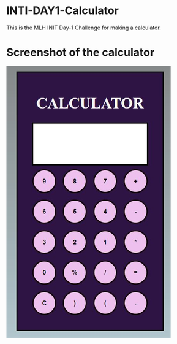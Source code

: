 # INTI-DAY1-Calculator
This is the MLH INIT Day-1 Challenge for making a calculator.

# Screenshot of the calculator
![Calulator](https://raw.githubusercontent.com/dakshsethi/INTI-DAY1-Calculator/main/Calculator.JPG)
